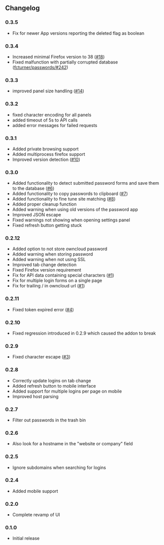 ## Changelog
### 0.3.5
- Fix for newer App versions reporting the deleted flag as boolean

### 0.3.4
- Increased minimal Firefox version to 38 ([#18](https://github.com/eglia/ff-oc-passwords/issues/18))
- Fixed malfunction with partially corrupted database ([fcturner/passwords/#242](https://github.com/fcturner/passwords/issues/242))

### 0.3.3
- improved panel size handling ([#14](https://github.com/eglia/ff-oc-passwords/issues/14))

### 0.3.2
- fixed character encoding for all panels
- added timeout of 5s to API calls
- added error messages for failed requests

### 0.3.1
- Added private browsing support
- Added multiprocess firefox support
- Improved version detection ([#10](https://github.com/eglia/ff-oc-passwords/issues/10))

### 0.3.0
- Added functionality to detect submitted password forms and save them to the database ([#6](https://github.com/eglia/ff-oc-passwords/issues/6))
- Added functionality to copy passwords to clipboard ([#7](https://github.com/eglia/ff-oc-passwords/issues/7))
- Added functionality to fine tune site matching ([#8](https://github.com/eglia/ff-oc-passwords/issues/8))
- Added proper cleanup function
- Added warning when using old versions of the password app
- Improved JSON escape
- Fixed warnings not showing when opening settings panel
- Fixed refresh button getting stuck

### 0.2.12
- Added option to not store owncloud password
- Added warning when storing password
- Added warning when not using SSL
- Improved tab change detection
- Fixed Firefox version requirement
- Fix for API data containing special characters ([#1](https://github.com/eglia/ff-oc-passwords/issues/1))
- Fix for multiple login forms on a single page
- Fix for trailing / in owncloud url ([#1](https://github.com/eglia/ff-oc-passwords/issues/1))

### 0.2.11
- Fixed token expired error ([#4](https://github.com/eglia/ff-oc-passwords/issues/4))

### 0.2.10
- Fixed regression introduced in 0.2.9 which caused the addon to break

### 0.2.9
- Fixed character escape ([#3](https://github.com/eglia/ff-oc-passwords/issues/3))

### 0.2.8
- Correctly update logins on tab change
- Added refresh button to mobile interface
- Added support for multiple logins per page on mobile
- Improved host parsing

### 0.2.7
- Filter out passwords in the trash bin 

### 0.2.6
- Also look for a hostname in the "website or company" field

### 0.2.5
- Ignore subdomains when searching for logins

### 0.2.4
- Added mobile support

### 0.2.0
- Complete revamp of UI

### 0.1.0
- Initial release
